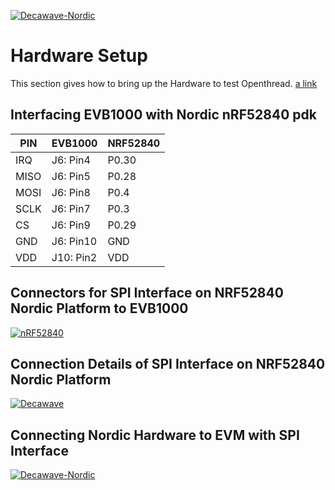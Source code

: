 [![Decawave-Nordic][ot-logo]][dw-repo]

# Hardware Setup
This section gives how to bring up the Hardware to test Openthread. 
[a link](https://github.com/rmadhuraj/testing/blob/master/DW1000/doc/Hardware_setup.md)



[dw-repo]: https://github.com/rmadhuraj/testing
[nordic-img]: ./blob/master/DW1000/doc/images/nordic.png
[evb1000-img]: /blob/master/DW1000/doc/images/evb1000.png
[evb-nordic-img]: blob/master/DW1000/doc/images/evb-nordic.png
[ot-logo]: blob/master/DW1000/doc/images/openthread_logo.png

## Interfacing EVB1000 with Nordic nRF52840 pdk
 |PIN|EVB1000|NRF52840|
 |-----|-----|-----|
 |IRQ|J6: Pin4|P0.30|
 |MISO|J6: Pin5|P0.28|
 |MOSI|J6: Pin8|P0.4|
 |SCLK|J6: Pin7|P0.3|
 |CS|J6: Pin9|P0.29|
 |GND|J6: Pin10|GND|
 |VDD|J10: Pin2|VDD|

## Connectors for SPI Interface on NRF52840 Nordic Platform to EVB1000

[![nRF52840][nordic-img]][dw-repo]

## Connection Details of SPI Interface on NRF52840 Nordic Platform

[![Decawave][evb1000-img]][dw-repo]

## Connecting Nordic Hardware to EVM with SPI Interface

[![Decawave-Nordic][evb-nordic-img]][dw-repo]
